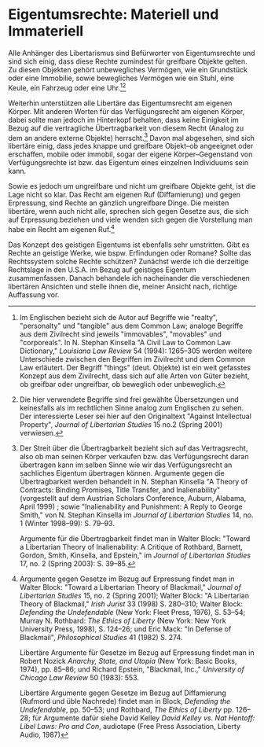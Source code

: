 Eigentumsrechte: Materiell und Immateriell
==========================================

Alle Anhänger des Libertarismus sind Befürworter von Eigentumsrechte
und sind sich einig, dass diese Rechte zumindest für greifbare Objekte
gelten. Zu diesen Objekten gehört unbewegliches Vermögen, wie ein
Grundstück oder eine Immobilie, sowie bewegliches Vermögen wie ein
Stuhl, eine Keule, ein Fahrzeug oder eine Uhr.[^27][^28]

[^27]: Im Englischen bezieht sich de Autor auf Begriffe wie "realty",
    "personalty" und "tangible" aus dem Common Law; analoge Begriffe
    aus dem Zivilrecht sind jeweils "immovables", "movables" und
    "corporeals". In N. Stephan Kinsella "A Civil Law to Common Law
    Dictionary," *Louisiana Law Review* 54 (1994): 1265–305 werden
    weitere Unterschiede zwischen den Begriffen im Zivilrecht und dem 
    Common Law erläutert. Der Begriff "things" (deut. Objekte) ist ein
    weit gefasstes Konzept aus dem Zivilrecht, dass sich auf alle Arten
    von Güter bezieht, ob greifbar oder ungreifbar, ob beweglich oder
    unbeweglich.

[^28]: Die hier verwendete Begriffe sind frei gewählte Übersetzungen und
    keinesfalls als im rechtlichen Sinne analog zum Englischen zu sehen.
    Der interessierte Leser sei hier auf den Originaltext "Against
    Intellectual Property", *Journal of Libertarian Studies* 15 no.2
    (Spring 2001) verwiesen.

Weiterhin unterstützen alle Libertäre das Eigentumsrecht am eigenen
Körper. Mit anderen Worten für das Verfügungsrecht am eigenen Körper,
dabei sollte man jedoch im Hinterkopf behalten, dass keine Einigkeit im
Bezug auf die vertragliche Übertragbarkeit von diesem Recht (Analog zu
dem an andere externe Objekte) herrscht.[^29] Davon mal abgesehen, sind
sich libertäre einig, dass jedes knappe und greifbare Objekt–ob
angeeignet oder erschaffen, mobile oder immobil, sogar der eigene
Körper–Gegenstand von Verfügungsrechte ist bzw. das Eigentum eines
einzelnen Individuums sein kann.

[^29]: Der Streit über die Übertragbarkeit bezieht sich auf das
    Vertragsrecht, also ob man seinen Körper verkaufen bzw. das
    Verfügungsrecht daran übertragen kann im selben Sinne wie wir das
    Verfügungsrecht an sachliches Eigentum übertragen können. Argumente
    gegen die Übertragbarkeit werden behandelt in N. Stephan Kinsella "A
    Theory of Contracts: Binding Promises, Title Transfer, and
    Inalienability" (vorgestellt auf dem Austrian Scholars Conference,
    Auburn, Alabama, April 1999) ; sowie "Inalienability and Punishment: A
    Reply to George Smith," von N. Stephan Kinsella im *Journal of
    Libertarian Studies* 14, no. 1 (Winter 1998–99): S. 79–93.

    Argumente für die Übertragbarkeit findet man in Walter Block: "Toward
    a Libertarian Theory of Inalienability: A Critique of Rothbard,
    Barnett, Gordon, Smith, Kinsella, and Epstein," im *Journal of
    Libertarian Studies* 17, no. 2 (Spring 2003): S. 39–85.

Sowie es jedoch um ungreifbare und nicht um greifbare Objekte geht, ist 
die Lage nicht so klar. Das Recht am eigenen Ruf (Diffamierung) und gegen
Erpressung, sind Rechte an gänzlich ungreifbare Dinge. Die meisten
libertäre, wenn auch nicht alle, sprechen sich gegen Gesetze aus, die
sich auf Erpressung beziehen und viele wenden sich gegen die Vorstellung
man habe ein Recht am eigenen Ruf.[^30]

[^30]: Argumente gegen Gesetze im Bezug auf Erpressung findet man in Walter
    Block: "Toward a Libertarian Theory of Blackmail," *Journal of 
    Libertarian Studies* 15, no. 2 (Spring 2001); Walter Block: "A
    Libertarian Theory of Blackmail," *Irish Jurist* 33 (1998) S. 280–310;
    Walter Block: *Defending the Undefendable* (New York: Fleet Press, 1976),
    S. 53–54; Murray N. Rothbard: *The Ethics of Liberty* (New York: New
    York University Press, 1998), S. 124–26; und Eric Mack: "In Defense of
    Blackmail", *Philosophical Studies* 41 (1982) S. 274.

    Libertäre Argumente für Gesetze im Bezug auf Erpressung findet man
    in Robert Nozick *Anarchy, State, and Utopia* (New
    York: Basic Books, 1974), pp. 85–86; und Richard Epstein, "Blackmail,
    Inc.," *University of Chicago Law Review* 50 (1983): 553.

    Libertäre Argumente gegen Gesetze im Bezug auf Diffamierung (Rufmord
    und üble Nachrede) findet man in Block, *Defending the Undefendable*, pp.
    50–53; und Rothbard, *The Ethics of Liberty* pp. 126–28; für
    Argumente dafür siehe David Kelley *David Kelley vs. Nat Hentoff:
    Libel Laws: Pro and Con*, audiotape (Free Press Association, Liberty
    Audio, 1987)

Das Konzept des geistigen Eigentums ist ebenfalls sehr umstritten. Gibt
es Rechte an geistige Werke, wie bspw. Erfindungen oder Romane? Sollte
das Rechtssystem solche Rechte schützen? Zunächst werde ich die 
derzeitige Rechtslage in den U.S.A. im Bezug auf geistiges Eigentum
zusammenfassen. Danach behandele ich nacheinander die verschiedenen
libertären Ansichten und stelle ihnen die, meiner Ansicht nach, richtige
Auffassung vor.
